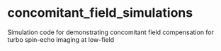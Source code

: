 # concomitant_field_simulations
Simulation code for demonstrating concomitant field compensation for turbo spin-echo imaging at low-field
